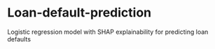 # Loan-default-prediction
Logistic regression model with SHAP explainability for predicting loan defaults
